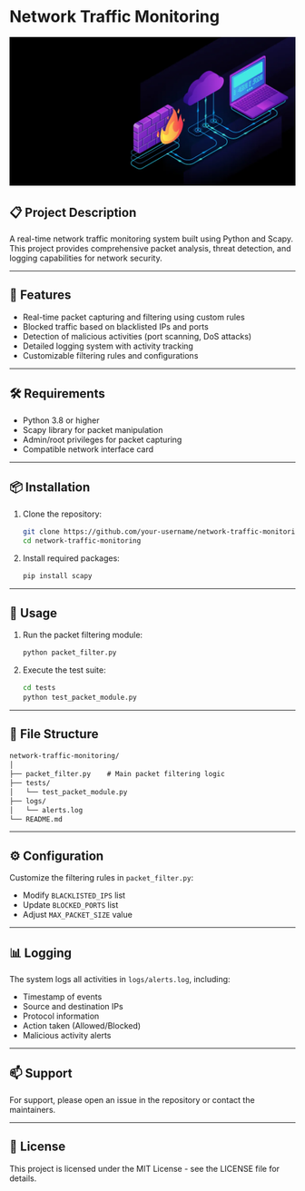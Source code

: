 # Network Traffic Monitoring
![firewall_banner](Picrures/firewall-banner.png)
## 📋 Project Description
A real-time network traffic monitoring system built using Python and Scapy. This project provides comprehensive packet analysis, threat detection, and logging capabilities for network security.

---
## 🌟 Features
- Real-time packet capturing and filtering using custom rules
- Blocked traffic based on blacklisted IPs and ports
- Detection of malicious activities (port scanning, DoS attacks)
- Detailed logging system with activity tracking
- Customizable filtering rules and configurations

---
## 🛠️ Requirements
- Python 3.8 or higher
- Scapy library for packet manipulation
- Admin/root privileges for packet capturing
- Compatible network interface card

---
## 📦 Installation
1. Clone the repository:
   ```bash
   git clone https://github.com/your-username/network-traffic-monitoring.git
   cd network-traffic-monitoring
   ```

2. Install required packages:
   ```bash
   pip install scapy
   ```

---
## 🚀 Usage
1. Run the packet filtering module:
   ```bash
   python packet_filter.py
   ```

2. Execute the test suite:
   ```bash
   cd tests
   python test_packet_module.py
   ```

---
## 📁 File Structure
```
network-traffic-monitoring/
│
├── packet_filter.py    # Main packet filtering logic
├── tests/
│   └── test_packet_module.py
├── logs/
│   └── alerts.log
└── README.md
```

---
## ⚙️ Configuration
Customize the filtering rules in `packet_filter.py`:
- Modify `BLACKLISTED_IPS` list
- Update `BLOCKED_PORTS` list
- Adjust `MAX_PACKET_SIZE` value

---
## 📊 Logging
The system logs all activities in `logs/alerts.log`, including:
- Timestamp of events
- Source and destination IPs
- Protocol information
- Action taken (Allowed/Blocked)
- Malicious activity alerts

---
## 📫 Support
For support, please open an issue in the repository or contact the maintainers.

---
## 📄 License
This project is licensed under the MIT License - see the LICENSE file for details.
